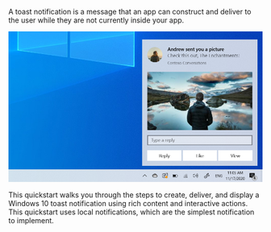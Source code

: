 A toast notification is a message that an app can construct and deliver to the user while they are not currently inside your app.

<img src="../images/toast-notification.png" width="595" alt="Screenshot of a toast notification"/>

This quickstart walks you through the steps to create, deliver, and display a Windows 10 toast notification using rich content and interactive actions. This quickstart uses local notifications, which are the simplest notification to implement.
